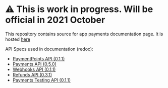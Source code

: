 # ⚠️ This is work in progress. Will be official in 2021 October

This repository contains source for app payments documentation page. It is hosted [here](https://mobilepaydev.github.io/MobilePay-Payments-API/)

API Specs used in documentation (redoc):

- [PaymentPoints API (0.1.1)](https://mobilepaydev.github.io/MobilePay-Payments-API/redoc-paymentpoints)
- [Payments API (0.5.0)](https://mobilepaydev.github.io/MobilePay-Payments-API/redoc-payments)
- [Webhooks API (0.1.1)](https://mobilepaydev.github.io/MobilePay-Payments-API/redoc-webhooks)
- [Refunds API (0.3.1)](https://mobilepaydev.github.io/MobilePay-Payments-API/redoc-refunds)
- [Payments Testing API (0.1.1)](https://mobilepaydev.github.io/MobilePay-Payments-API/redoc-payments-testing)
